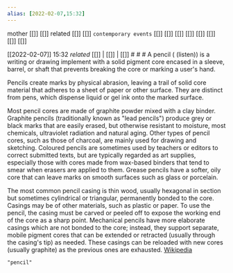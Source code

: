 ```yaml
---
alias: [2022-02-07,15:32]
---
```

 mother [[]] [[]]
 related [[]] [[]]
 `contemporary events` [[]] [[]] [[]] [[]] [[]] [[]] [[]] [[]]

[[2022-02-07]] 15:32 _related_ [[]] | [[]] | [[]] # # #
A pencil ( (listen)) is a writing or drawing implement with a solid pigment core encased in a sleeve, barrel, or shaft that prevents breaking the core or marking a user's hand.

Pencils create marks by physical abrasion, leaving a trail of solid core material that adheres to a sheet of paper or other surface. They are distinct from pens, which dispense liquid or gel ink onto the marked surface.

Most pencil cores are made of graphite powder mixed with a clay binder. Graphite pencils (traditionally known as "lead pencils") produce grey or black marks that are easily erased, but otherwise resistant to moisture, most chemicals, ultraviolet radiation and natural aging. Other types of pencil cores, such as those of charcoal, are mainly used for drawing and sketching. Coloured pencils are sometimes used by teachers or editors to correct submitted texts, but are typically regarded as art supplies, especially those with cores made from wax-based binders that tend to smear when erasers are applied to them. Grease pencils have a softer, oily core that can leave marks on smooth surfaces such as glass or porcelain.

The most common pencil casing is thin wood, usually hexagonal in section but sometimes cylindrical or triangular, permanently bonded to the core. Casings may be of other materials, such as plastic or paper. To use the pencil, the casing must be carved or peeled off to expose the working end of the core as a sharp point. Mechanical pencils have more elaborate casings which are not bonded to the core; instead, they support separate, mobile pigment cores that can be extended or retracted (usually through the casing's tip) as needed. These casings can be reloaded with new cores (usually graphite) as the previous ones are exhausted.
[Wikipedia](https://en.wikipedia.org/wiki/Pencil)
```query
"pencil"
```
